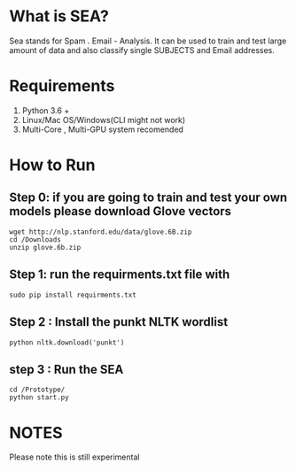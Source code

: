 # What is SEA?

Sea stands for Spam . Email - Analysis. It can be used to train and test large amount of data and also classify single SUBJECTS and Email addresses. 

# Requirements 
1. Python 3.6 +
2. Linux/Mac OS/Windows(CLI might not work)
3. Multi-Core , Multi-GPU system recomended 


# How to Run
## Step 0: if you are going to train and test your own models please download Glove vectors
```
wget http://nlp.stanford.edu/data/glove.6B.zip
cd /Downloads
unzip glove.6b.zip

```
## Step 1: run the requirments.txt file with 
```
sudo pip install requirments.txt
```

## Step 2 : Install the punkt NLTK wordlist

```
python nltk.download('punkt')
```

## step 3 : Run the SEA 

```
cd /Prototype/
python start.py
```


# NOTES

Please note this is still experimental 